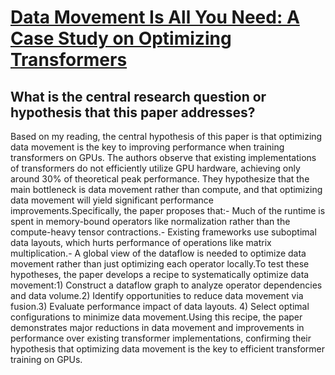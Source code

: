 # [Data Movement Is All You Need: A Case Study on Optimizing Transformers](https://arxiv.org/abs/2007.00072)

## What is the central research question or hypothesis that this paper addresses?

Based on my reading, the central hypothesis of this paper is that optimizing data movement is the key to improving performance when training transformers on GPUs. The authors observe that existing implementations of transformers do not efficiently utilize GPU hardware, achieving only around 30% of theoretical peak performance. They hypothesize that the main bottleneck is data movement rather than compute, and that optimizing data movement will yield significant performance improvements.Specifically, the paper proposes that:- Much of the runtime is spent in memory-bound operators like normalization rather than the compute-heavy tensor contractions.- Existing frameworks use suboptimal data layouts, which hurts performance of operations like matrix multiplication.- A global view of the dataflow is needed to optimize data movement rather than just optimizing each operator locally.To test these hypotheses, the paper develops a recipe to systematically optimize data movement:1) Construct a dataflow graph to analyze operator dependencies and data volume.2) Identify opportunities to reduce data movement via fusion.3) Evaluate performance impact of data layouts. 4) Select optimal configurations to minimize data movement.Using this recipe, the paper demonstrates major reductions in data movement and improvements in performance over existing transformer implementations, confirming their hypothesis that optimizing data movement is the key to efficient transformer training on GPUs.
